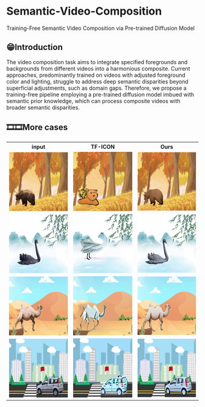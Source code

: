 # Semantic-Video-Composition
Training-Free Semantic Video Composition via Pre-trained Diffusion Model

## 😁Introduction

The video composition task aims to integrate specified foregrounds and backgrounds from different videos into a harmonious composite. Current approaches, predominantly trained on videos with adjusted foreground color and lighting, struggle to address deep semantic disparities beyond superficial adjustments, such as domain gaps. Therefore, we propose a training-free pipeline employing a pre-trained diffusion model imbued with semantic prior knowledge, which can process composite videos with broader semantic disparities.

## 🎞🎞More cases

<table>
  <tr>
    <th>input</th>
    <th>TF-ICON</th>
    <th>Ours</th>
  </tr>
  <tr>
    <td><img src="/cases/ori_bear_autumn.gif" alt="First GIF" style="width:100%"></td>
    <td><img src="/cases/tficon_bear_autumn.gif" alt="Second GIF" style="width:100%"></td>
    <td><img src="/cases/ours_bear_autumn.gif" alt="Third GIF" style="width:100%"></td>
  </tr>
  <tr>
    <td><img src="/cases/ori_blackswan_willow.gif" alt="First GIF" style="width:100%"></td>
    <td><img src="/cases/tficon_blackswan_willow.gif" alt="Second GIF" style="width:100%"></td>
    <td><img src="/cases/ours_blackswan_willow.gif" alt="Third GIF" style="width:100%"></td>
  </tr>
  <tr>
    <td><img src="/cases/ori_camel_desert.gif" alt="First GIF" style="width:100%"></td>
    <td><img src="/cases/tficon_camel_desert.gif" alt="Second GIF" style="width:100%"></td>
    <td><img src="/cases/ours_camel_desert.gif" alt="Third GIF" style="width:100%"></td>
  </tr>
  <tr>
    <td><img src="/cases/ori_car_street.gif" alt="First GIF" style="width:100%"></td>
    <td><img src="/cases/tficon_car_street.gif" alt="Second GIF" style="width:100%"></td>
    <td><img src="/cases/ours_car_street.gif" alt="Third GIF" style="width:100%"></td>
  </tr>
</table>
